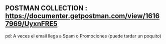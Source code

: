 ## POSTMAN COLLECTION : https://documenter.getpostman.com/view/16167969/UyxnFRE5

pd: A veces el email llega a Spam o Promociones (puede tardar un poquito)
